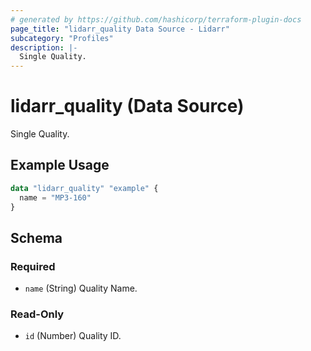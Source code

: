 ```yaml
---
# generated by https://github.com/hashicorp/terraform-plugin-docs
page_title: "lidarr_quality Data Source - Lidarr"
subcategory: "Profiles"
description: |-
  Single Quality.
---
```


# lidarr_quality (Data Source)

<!-- subcategory:Profiles -->
Single Quality.

## Example Usage

```terraform
data "lidarr_quality" "example" {
  name = "MP3-160"
}
```

<!-- schema generated by tfplugindocs -->
## Schema

### Required

- `name` (String) Quality Name.

### Read-Only

- `id` (Number) Quality  ID.
